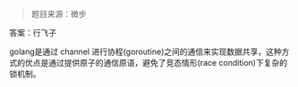 > 题目来源：微步

答案：行飞子

golang是通过 channel 进行协程(goroutine)之间的通信来实现数据共享，这种方式的优点是通过提供原子的通信原语，避免了竞态情形(race condition)下复杂的锁机制。